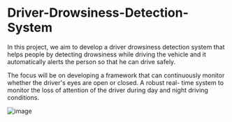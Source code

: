 # Driver-Drowsiness-Detection-System

In this project, we aim to develop a driver drowsiness detection system that helps people by detecting drowsiness while driving the vehicle and it automatically alerts the person so that he can drive safely.

The focus will be on developing a framework that can continuously monitor whether the driver's eyes are open or closed. 
A robust real- time system to monitor the loss of attention of the driver during day and night driving conditions. 

![image](https://user-images.githubusercontent.com/88488326/156119679-b39308c6-a4e1-422c-834b-c616525ed069.png)

